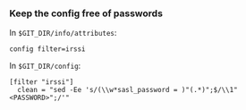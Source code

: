 ### Keep the config free of passwords

In `$GIT_DIR/info/attributes`:

    config filter=irssi

In `$GIT_DIR/config`:

    [filter "irssi"]
      clean = "sed -Ee 's/(\\w*sasl_password = )"(.*)";$/\\1"<PASSWORD>";/'"
